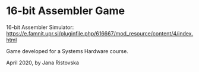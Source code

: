 # 16-bit Assembler Game

16-bit Assembler Simulator: https://e.famnit.upr.si/pluginfile.php/616667/mod_resource/content/4/index.html

Game developed for a Systems Hardware course.

April 2020, by Jana Ristovska
 
